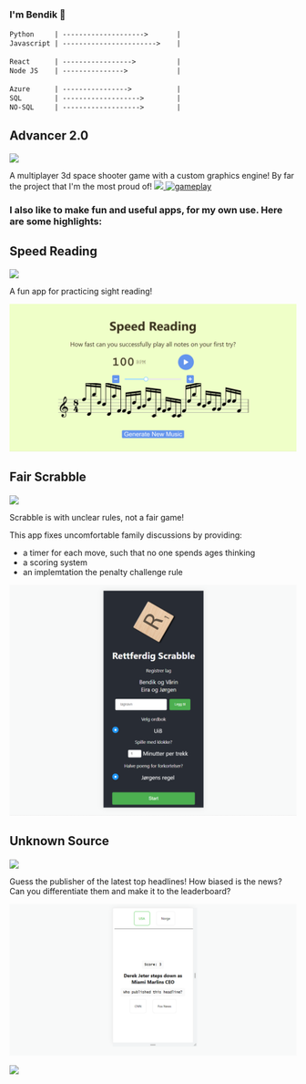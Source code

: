 ### I'm Bendik 🔭
```
Python     | -------------------->       |
Javascript | ----------------------->    |

React      | ----------------->          |
Node JS    | --------------->            |

Azure      | ---------------->           |
SQL        | ------------------->        |
NO-SQL     | ------------------->        |
```
  
## Advancer 2.0
<a href="https://github.com/Sharpness-B/Advancer-2.0/" target="_blank">
  <img align="center" src="https://img.shields.io/badge/GitHub-100000?style=for-the-badge&logo=github&logoColor=white">
</a>

A multiplayer 3d space shooter game with a custom graphics engine! By far the project that I'm the most proud of!
<a href="https://github.com/Sharpness-B/Advancer-2.0/" target="_blank">
  <img id="imgUserCount" src="https://advancer20.herokuapp.com/user_count" type="image/svg+xml">
</a>
<a href="https://advancer20.herokuapp.com" target="_blank">
  <img src="https://github.com/Sharpness-B/Advancer-2.0/blob/main/marketing_assets/main.gif?raw=true" alt="gameplay">
</a>

### I also like to make fun and useful apps, for my own use. Here are some highlights:

## Speed Reading
<a href="https://github.com/Sharpness-B/speed-reading/" target="_blank">
  <img align="center" src="https://img.shields.io/badge/GitHub-100000?style=for-the-badge&logo=github&logoColor=white">
</a>

A fun app for practicing sight reading!

<a href="https://speed-reading-1w1ff80vl-sharpness-b.vercel.app/" target="_blank">
  <img src="https://github.com/Sharpness-B/speed-reading/blob/main/demo_image.png?raw=true" alt="demo">
</a>

## Fair Scrabble
<a href="https://github.com/Sharpness-B/fair-scrabble/" target="_blank">
  <img align="center" src="https://img.shields.io/badge/GitHub-100000?style=for-the-badge&logo=github&logoColor=white">
</a>

Scrabble is with unclear rules, not a fair game!

This app fixes uncomfortable family discussions by providing:
 - a timer for each move, such that no one spends ages thinking
 - a scoring system
 - an implemtation the penalty challenge rule

<a href="https://fair-scrabble-4vqxhb0f2-sharpness-b.vercel.app/" target="_blank">
  <img src="https://github.com/Sharpness-B/fair-scrabble/blob/main/readme_images/homepage.png?raw=true" alt="demo">
</a>

## Unknown Source
<a href="https://github.com/Sharpness-B/unknown-source/" target="_blank">
  <img align="center" src="https://img.shields.io/badge/GitHub-100000?style=for-the-badge&logo=github&logoColor=white">
</a>

Guess the publisher of the latest top headlines! How biased is the news? Can you differentiate them and make it to the leaderboard?

<a href="https://unknown-source-8004d457z-sharpness-b.vercel.app/" target="_blank">
  <img src="https://github.com/Sharpness-B/unknown-source/blob/main/readme_images/screenshot_mobile_gameplay.png?raw=true" alt="demo">
</a>

![](https://komarev.com/ghpvc/?username=Sharpness-B&color=yellow)

